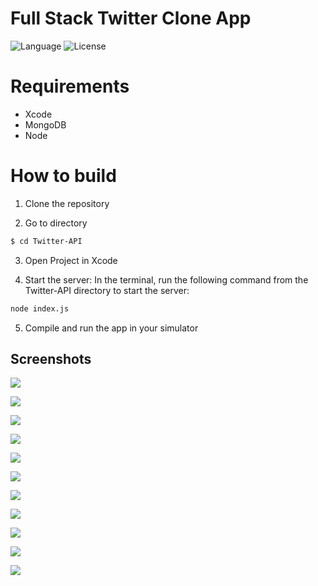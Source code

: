 Full Stack Twitter Clone App
============
![Language](https://img.shields.io/badge/language-Swift%204-orange.svg)
![License](https://img.shields.io/github/license/JakeLin/SwiftWeather.svg?style=flat)


# Requirements

* Xcode
* MongoDB
* Node

# How to build

1) Clone the repository

2) Go to directory

```bash
$ cd Twitter-API
```

3) Open Project in Xcode

4) Start the server: In the terminal, run the following command from the Twitter-API directory to start the server:

```bash
node index.js
```

5) Compile and run the app in your simulator



## Screenshots

![](https://github.com/rohit25-1/Full-Stack-Twitter-Clone/blob/master/Screenshots/screenshot1.jpeg)

![](https://github.com/rohit25-1/Full-Stack-Twitter-Clone/blob/master/Screenshots/screenshot2.jpeg)

![](https://github.com/rohit25-1/Full-Stack-Twitter-Clone/blob/master/Screenshots/screenshot3.jpeg)

![](https://github.com/rohit25-1/Full-Stack-Twitter-Clone/blob/master/Screenshots/screenshot4.jpeg)

![](https://github.com/rohit25-1/Full-Stack-Twitter-Clone/blob/master/Screenshots/screenshot5.jpeg)

![](https://github.com/rohit25-1/Full-Stack-Twitter-Clone/blob/master/Screenshots/screenshot6.jpeg)

![](https://github.com/rohit25-1/Full-Stack-Twitter-Clone/blob/master/Screenshots/screenshot7.jpeg)

![](https://github.com/rohit25-1/Full-Stack-Twitter-Clone/blob/master/Screenshots/screenshot8.jpeg)

![](https://github.com/rohit25-1/Full-Stack-Twitter-Clone/blob/master/Screenshots/screenshot9.jpeg)

![](https://github.com/rohit25-1/Full-Stack-Twitter-Clone/blob/master/Screenshots/screenshot10.jpeg)

![](https://github.com/rohit25-1/Full-Stack-Twitter-Clone/blob/master/Screenshots/screensho11.jpeg)






